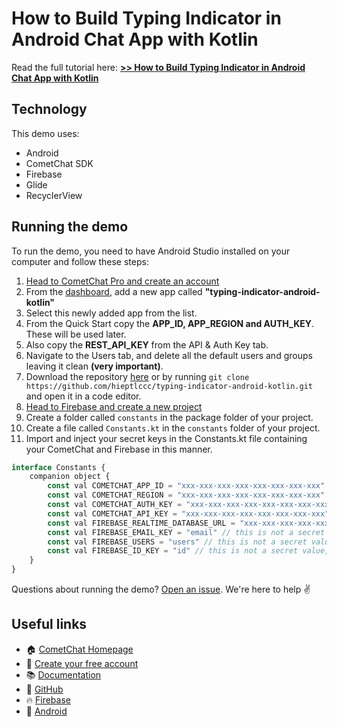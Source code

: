 # How to Build Typing Indicator in Android Chat App with Kotlin

Read the full tutorial here: [**>> How to Build Typing Indicator in Android Chat App with Kotlin**](https://www.cometchat.com/tutorials/#)

## Technology

This demo uses:

- Android
- CometChat SDK
- Firebase
- Glide
- RecyclerView

## Running the demo

To run the demo, you need to have Android Studio installed on your computer and follow these steps:

1. [Head to CometChat Pro and create an account](https://app.cometchat.com/signup)
2. From the [dashboard](https://app.cometchat.com/apps), add a new app called **"typing-indicator-android-kotlin"**
3. Select this newly added app from the list.
4. From the Quick Start copy the **APP_ID, APP_REGION and AUTH_KEY**. These will be used later.
5. Also copy the **REST_API_KEY** from the API & Auth Key tab.
6. Navigate to the Users tab, and delete all the default users and groups leaving it clean **(very important)**.
7. Download the repository [here](https://github.com/hieptlccc/typing-indicator-android-kotlin/archive/main.zip) or by running `git clone https://github.com/hieptlccc/typing-indicator-android-kotlin.git` and open it in a code editor.
8. [Head to Firebase and create a new project](https://console.firebase.google.com)
9. Create a folder called `constants` in the package folder of your project.
10. Create a file called `Constants.kt` in the `constants` folder of your project.
11. Import and inject your secret keys in the Constants.kt file containing your CometChat and Firebase in this manner.

```js
interface Constants {
    companion object {
        const val COMETCHAT_APP_ID = "xxx-xxx-xxx-xxx-xxx-xxx-xxx-xxx"
        const val COMETCHAT_REGION = "xxx-xxx-xxx-xxx-xxx-xxx-xxx-xxx"
        const val COMETCHAT_AUTH_KEY = "xxx-xxx-xxx-xxx-xxx-xxx-xxx-xxx"
        const val COMETCHAT_API_KEY = "xxx-xxx-xxx-xxx-xxx-xxx-xxx-xxx"
        const val FIREBASE_REALTIME_DATABASE_URL = "xxx-xxx-xxx-xxx-xxx-xxx-xxx-xxx"
        const val FIREBASE_EMAIL_KEY = "email" // this is not a secret value, it is just a constant variable that will be accessed from different places of the application.
        const val FIREBASE_USERS = "users" // this is not a secret value, it is just a constant variable that will be accessed from different places of the application.
        const val FIREBASE_ID_KEY = "id" // this is not a secret value, it is just a constant variable that will be accessed from different places of the application.
    }
}
```

Questions about running the demo? [Open an issue](https://github.com/hieptlccc/typing-indicator-android-kotlin/issues). We're here to help ✌️

## Useful links

- 🏠 [CometChat Homepage](https://app.cometchat.com/signup)
- 🚀 [Create your free account](https://app.cometchat.com/apps)
- 📚 [Documentation](https://www.cometchat.com/docs/home/welcome)
- 👾 [GitHub](https://www.github.com/cometchat-pro)
- 🔥 [Firebase](https://console.firebase.google.com)
- 🔷 [Android](https://developer.android.com)
